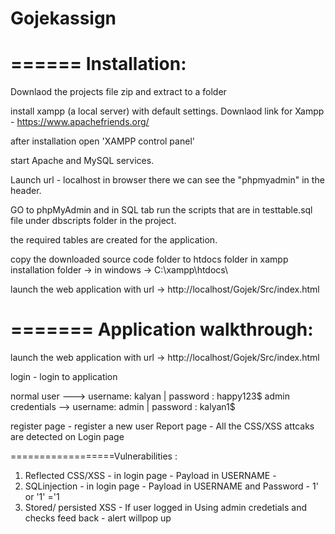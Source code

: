 # Gojekassign

======
Installation:
=======
Downlaod the projects file zip and extract to a folder

install xampp (a local server) with default settings. Downlaod link for Xampp - https://www.apachefriends.org/

after installation open 'XAMPP control panel'

start Apache and MySQL services.

Launch url - localhost in browser there we can see the "phpmyadmin" in the header.

GO to phpMyAdmin and in SQL tab run the scripts that are in testtable.sql file under dbscripts folder in the project.

the required tables are created for the application.

copy the downloaded source code folder  to htdocs folder in xampp installation folder  -> in windows -> C:\xampp\htdocs\

launch the web application with url  ->  http://localhost/Gojek/Src/index.html


=======
Application walkthrough:
========

launch the web application with url  ->  http://localhost/Gojek/Src/index.html

login  - login to application

normal user     --->   username: kalyan | password : happy123$
admin credentials -->  username: admin  | password : kalyan1$

register page - register a new user
Report page   - All the CSS/XSS attcaks are detected on Login page


==================Vulnerabilities :

1. Reflected CSS/XSS       - in login page - Payload  in USERNAME                            -             <script>alert(111)</script>
2. SQLinjection            - in login page  - Payload in USERNAME and Password               -             1' or '1' ='1
3. Stored/ persisted XSS   - If user logged in Using admin credetials  and checks feed back  -             alert willpop up


